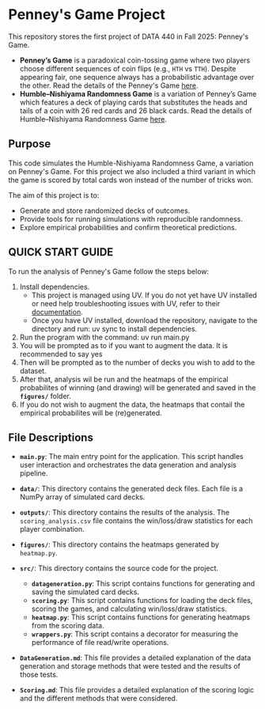 # Penney's Game Project

This repository stores the first project of DATA 440 in Fall 2025: Penney's Game.

- **Penney’s Game** is a paradoxical coin-tossing game where two players choose different sequences of coin flips (e.g., `HTH` vs `TTH`). Despite appearing fair, one sequence always has a probabilistic advantage over the other. Read the details of the Penney's Game [here](https://en.wikipedia.org/wiki/Penney%27s_game). 
- **Humble–Nishiyama Randomness Game** is a variation of Penney’s Game which features a deck of playing cards that substitutes the heads and tails of a coin with 26 red cards and 26 black cards. Read the details of Humble–Nishiyama Randomness Game [here](https://mathwo.github.io/assets/files/penney_game/humble-nishiyama_randomness_game-a_new_variation_on_penneys_coin_game.pdf).

## Purpose

This code simulates the Humble-Nishiyama Randomness Game, a variation on Penney's Game.  For this project we also included a third variant in which the game is scored by total cards won instead of the number of tricks won. 

The aim of this project is to:
- Generate and store randomized decks of outcomes.
- Provide tools for running simulations with reproducible randomness.
- Explore empirical probabilities and confirm theoretical predictions.

## QUICK START GUIDE

To run the analysis of Penney's Game follow the steps below:
1) Install dependencies.
   - This project is managed using UV. If you do not yet have UV installed or need help troubleshooting issues with UV, refer to their [documentation](https://docs.astral.sh/uv/guides/install-python/).
   - Once you have UV installed, download the repository, navigate to the directory and run: uv sync to install dependencies.
3) Run the program with the command: uv run main.py
4) You will be prompted as to if you want to augment the data. It is recommended to say yes
5) Then will be prompted as to the number of decks you wish to add to the dataset.
6) After that, analysis wil be run and the heatmaps of the empirical probabilites of winning (and drawing) will be generated and saved in the **`figures/`** folder.
7) If you do not wish to augment the data, the heatmaps that contail the empirical probabilites will be (re)generated.

## File Descriptions

- **`main.py`**: The main entry point for the application. This script handles user interaction and orchestrates the data generation and analysis pipeline.

- **`data/`**: This directory contains the generated deck files. Each file is a NumPy array of simulated card decks.

- **`outputs/`**: This directory contains the results of the analysis. The `scoring_analysis.csv` file contains the win/loss/draw statistics for each player combination.

- **`figures/`**: This directory contains the heatmaps generated by `heatmap.py`.

- **`src/`**: This directory contains the source code for the project.
    - **`datageneration.py`**: This script contains functions for generating and saving the simulated card decks.
    - **`scoring.py`**: This script contains functions for loading the deck files, scoring the games, and calculating win/loss/draw statistics.
    - **`heatmap.py`**: This script contains functions for generating heatmaps from the scoring data.
    - **`wrappers.py`**: This script contains a decorator for measuring the performance of file read/write operations.
    
- **`DataGeneration.md`**: This file provides a detailed explanation of the data generation and storage methods that were tested and the results of those tests.

- **`Scoring.md`**: This file provides a detailed explanation of the scoring logic and the different methods that were considered.
